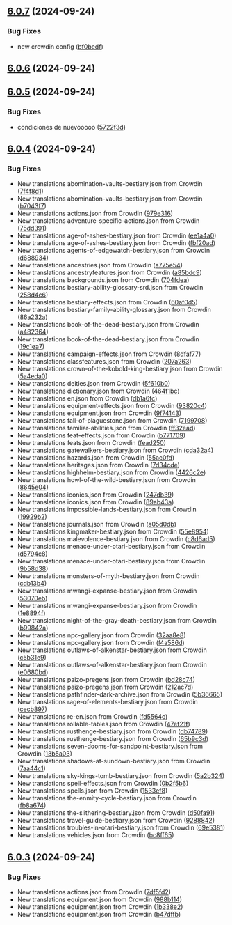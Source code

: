 ## [6.0.7](https://github.com/allnnde/pf2e-esp-translation/compare/v6.0.6...v6.0.7) (2024-09-24)


### Bug Fixes

* new crowdin config ([bf0bedf](https://github.com/allnnde/pf2e-esp-translation/commit/bf0bedf98f5128c5b15d7f2c7bee35d3ea100259))



## [6.0.6](https://github.com/allnnde/pf2e-esp-translation/compare/v6.0.5...v6.0.6) (2024-09-24)



## [6.0.5](https://github.com/allnnde/pf2e-esp-translation/compare/v6.0.4...v6.0.5) (2024-09-24)


### Bug Fixes

* condiciones de nuevooooo ([5722f3d](https://github.com/allnnde/pf2e-esp-translation/commit/5722f3d029cb5ad8a2e0923caad280713d117d3e))



## [6.0.4](https://github.com/allnnde/pf2e-esp-translation/compare/v6.0.3...v6.0.4) (2024-09-24)


### Bug Fixes

* New translations abomination-vaults-bestiary.json from Crowdin ([7f4f8d1](https://github.com/allnnde/pf2e-esp-translation/commit/7f4f8d148195de251e766cf784fb9fd1f9f4f28f))
* New translations abomination-vaults-bestiary.json from Crowdin ([b7043f7](https://github.com/allnnde/pf2e-esp-translation/commit/b7043f7101881661eb6cff98a3e9c20e88803323))
* New translations actions.json from Crowdin ([979e316](https://github.com/allnnde/pf2e-esp-translation/commit/979e3163011375748e50c2eb0ce3df17bfcda095))
* New translations adventure-specific-actions.json from Crowdin ([75dd391](https://github.com/allnnde/pf2e-esp-translation/commit/75dd391fb814bf8530c7644a226298bb8399ecdd))
* New translations age-of-ashes-bestiary.json from Crowdin ([ee1a4a0](https://github.com/allnnde/pf2e-esp-translation/commit/ee1a4a0fdbe255f755b54815d680e1cf6bf6b375))
* New translations age-of-ashes-bestiary.json from Crowdin ([fbf20ad](https://github.com/allnnde/pf2e-esp-translation/commit/fbf20ad293d7351e493fd9f1e4e5c4111e0d8830))
* New translations agents-of-edgewatch-bestiary.json from Crowdin ([d688934](https://github.com/allnnde/pf2e-esp-translation/commit/d688934ec17f0b56ee9f7240b68df97cc092c65b))
* New translations ancestries.json from Crowdin ([a775e54](https://github.com/allnnde/pf2e-esp-translation/commit/a775e549520575c65c697017ed37aff1c6b7e88f))
* New translations ancestryfeatures.json from Crowdin ([a85bdc9](https://github.com/allnnde/pf2e-esp-translation/commit/a85bdc92ad01926acbf6d0715c8ab48fbc5acd93))
* New translations backgrounds.json from Crowdin ([704fdea](https://github.com/allnnde/pf2e-esp-translation/commit/704fdea825be1bb5aa2641c9333f0fc1db8443c9))
* New translations bestiary-ability-glossary-srd.json from Crowdin ([258d4c6](https://github.com/allnnde/pf2e-esp-translation/commit/258d4c6350c9ddbd7860361c98b9eaf7a004dcae))
* New translations bestiary-effects.json from Crowdin ([60af0d5](https://github.com/allnnde/pf2e-esp-translation/commit/60af0d59c52640b6a81ac58e8d5a2fdcb2ebc50e))
* New translations bestiary-family-ability-glossary.json from Crowdin ([86a232a](https://github.com/allnnde/pf2e-esp-translation/commit/86a232a06d8cc50e5d596be1b5866553e08a697f))
* New translations book-of-the-dead-bestiary.json from Crowdin ([a482364](https://github.com/allnnde/pf2e-esp-translation/commit/a482364639894905422be85dbda598987b72075e))
* New translations book-of-the-dead-bestiary.json from Crowdin ([19c1ea7](https://github.com/allnnde/pf2e-esp-translation/commit/19c1ea7dba667536cf18030344c3717fd20a21e0))
* New translations campaign-effects.json from Crowdin ([8dfaf77](https://github.com/allnnde/pf2e-esp-translation/commit/8dfaf777b9a8506f47d2904e41a2cb84a07fac68))
* New translations classfeatures.json from Crowdin ([207a263](https://github.com/allnnde/pf2e-esp-translation/commit/207a263c5471c38f923f44a7472cb63a0c3e1daf))
* New translations crown-of-the-kobold-king-bestiary.json from Crowdin ([5a4eda0](https://github.com/allnnde/pf2e-esp-translation/commit/5a4eda026835afb2603756b88744dc1c2e1239b1))
* New translations deities.json from Crowdin ([5f610b0](https://github.com/allnnde/pf2e-esp-translation/commit/5f610b09f68f1a3fab62f5b96e3802f2ab60ddec))
* New translations dictionary.json from Crowdin ([464f1bc](https://github.com/allnnde/pf2e-esp-translation/commit/464f1bc03cc5ea77d89527fcd2ea4d5a49686c8f))
* New translations en.json from Crowdin ([db1a6fc](https://github.com/allnnde/pf2e-esp-translation/commit/db1a6fc4da98d52df3e7d9092d3139c9758f8a4a))
* New translations equipment-effects.json from Crowdin ([93820c4](https://github.com/allnnde/pf2e-esp-translation/commit/93820c4b50b804a094f2ba2d1f6b2cd39f8c2363))
* New translations equipment.json from Crowdin ([9f74143](https://github.com/allnnde/pf2e-esp-translation/commit/9f7414318f7addf4d01779464062bbf22dea433b))
* New translations fall-of-plaguestone.json from Crowdin ([7199708](https://github.com/allnnde/pf2e-esp-translation/commit/71997086e48e769c61ba4978e62265e8ddbff41a))
* New translations familiar-abilities.json from Crowdin ([ff32ead](https://github.com/allnnde/pf2e-esp-translation/commit/ff32ead3445d16ff041ca5fc8a33a289a01d8292))
* New translations feat-effects.json from Crowdin ([b771709](https://github.com/allnnde/pf2e-esp-translation/commit/b771709867a2235b4c49c9d00674d625af6ea783))
* New translations feats.json from Crowdin ([fead250](https://github.com/allnnde/pf2e-esp-translation/commit/fead250f96493230ff1a60fce68a030d8b0e64e7))
* New translations gatewalkers-bestiary.json from Crowdin ([cda32a4](https://github.com/allnnde/pf2e-esp-translation/commit/cda32a42a59685557c768818e4ebb6f0a6b81156))
* New translations hazards.json from Crowdin ([55ac0fd](https://github.com/allnnde/pf2e-esp-translation/commit/55ac0fda844a89f03ec23dbd305c96c4cff8af79))
* New translations heritages.json from Crowdin ([7d34cde](https://github.com/allnnde/pf2e-esp-translation/commit/7d34cdee1c41b6cf3ed4963009721eb411048085))
* New translations highhelm-bestiary.json from Crowdin ([4426c2e](https://github.com/allnnde/pf2e-esp-translation/commit/4426c2e085237ad54ce9296022418ec71fd6cd18))
* New translations howl-of-the-wild-bestiary.json from Crowdin ([8645e04](https://github.com/allnnde/pf2e-esp-translation/commit/8645e0400b533e03c925e5d99b529c28cb5bef5e))
* New translations iconics.json from Crowdin ([247db39](https://github.com/allnnde/pf2e-esp-translation/commit/247db39a734155a3b1dc5aab25b7c96dbcf85b9d))
* New translations iconics.json from Crowdin ([89ab43a](https://github.com/allnnde/pf2e-esp-translation/commit/89ab43a3218d033082ac426ab1c19a2540b4ae03))
* New translations impossible-lands-bestiary.json from Crowdin ([19929b2](https://github.com/allnnde/pf2e-esp-translation/commit/19929b29d45f5ce2e46becb184a8537a6f1c09c8))
* New translations journals.json from Crowdin ([a05d0db](https://github.com/allnnde/pf2e-esp-translation/commit/a05d0db69525a0fc0e572356080f28a39eff7f0a))
* New translations kingmaker-bestiary.json from Crowdin ([55e8954](https://github.com/allnnde/pf2e-esp-translation/commit/55e8954592ba088c4700fc381b0c4a6c6b0d228a))
* New translations malevolence-bestiary.json from Crowdin ([c8d6ad5](https://github.com/allnnde/pf2e-esp-translation/commit/c8d6ad5540ceee37ffeab26ec54ca39afdddf838))
* New translations menace-under-otari-bestiary.json from Crowdin ([d5794c8](https://github.com/allnnde/pf2e-esp-translation/commit/d5794c838bc1c6f98fecadbb59e7f6f9eab5cdc5))
* New translations menace-under-otari-bestiary.json from Crowdin ([9b58d38](https://github.com/allnnde/pf2e-esp-translation/commit/9b58d38f623664bfea58af7275ec1c34ca8066e6))
* New translations monsters-of-myth-bestiary.json from Crowdin ([cdb13b4](https://github.com/allnnde/pf2e-esp-translation/commit/cdb13b4691805f798da375528460d652ac901cfd))
* New translations mwangi-expanse-bestiary.json from Crowdin ([53070eb](https://github.com/allnnde/pf2e-esp-translation/commit/53070ebb4f78506ca3527fced668a10f5ea648dc))
* New translations mwangi-expanse-bestiary.json from Crowdin ([1e8894f](https://github.com/allnnde/pf2e-esp-translation/commit/1e8894f13512bf125e6fc44c25f9a06044684d2c))
* New translations night-of-the-gray-death-bestiary.json from Crowdin ([b99842a](https://github.com/allnnde/pf2e-esp-translation/commit/b99842a431ce06edf430aeb6dd9b8413efa74981))
* New translations npc-gallery.json from Crowdin ([32aa8e8](https://github.com/allnnde/pf2e-esp-translation/commit/32aa8e86c7c0b5663bebf53fac576eb39cda284a))
* New translations npc-gallery.json from Crowdin ([f4a586d](https://github.com/allnnde/pf2e-esp-translation/commit/f4a586dc0ee96c3d8bc71b11ad8ce861a407cc1e))
* New translations outlaws-of-alkenstar-bestiary.json from Crowdin ([c5b31e9](https://github.com/allnnde/pf2e-esp-translation/commit/c5b31e97c8956f7c77840496885b9694afe41d26))
* New translations outlaws-of-alkenstar-bestiary.json from Crowdin ([e0680bd](https://github.com/allnnde/pf2e-esp-translation/commit/e0680bd55f0278e99dbc2b0b4ab01e086cb4ad34))
* New translations paizo-pregens.json from Crowdin ([bd28c74](https://github.com/allnnde/pf2e-esp-translation/commit/bd28c741cece5bf779de8f674dfad65de8ffc791))
* New translations paizo-pregens.json from Crowdin ([212ac7d](https://github.com/allnnde/pf2e-esp-translation/commit/212ac7da8f92ca28ee8606d7513b2e43583f2aa9))
* New translations pathfinder-dark-archive.json from Crowdin ([5b36665](https://github.com/allnnde/pf2e-esp-translation/commit/5b3666575e9d497c6b7f2e56d45e17b3beff42f5))
* New translations rage-of-elements-bestiary.json from Crowdin ([cecb897](https://github.com/allnnde/pf2e-esp-translation/commit/cecb897fb08185a62bb0b3f2b784c0a2ad02b774))
* New translations re-en.json from Crowdin ([fd5564c](https://github.com/allnnde/pf2e-esp-translation/commit/fd5564c4c97054550d6097692a44c51c2388b997))
* New translations rollable-tables.json from Crowdin ([47ef21f](https://github.com/allnnde/pf2e-esp-translation/commit/47ef21f292bea306e5d246d4db4175d7774735ab))
* New translations rusthenge-bestiary.json from Crowdin ([db74789](https://github.com/allnnde/pf2e-esp-translation/commit/db747894058b2da470608e8d0973431d3541cb46))
* New translations rusthenge-bestiary.json from Crowdin ([65b9c3d](https://github.com/allnnde/pf2e-esp-translation/commit/65b9c3d25dbb8e63e9837444fbb6acac0af8bb2e))
* New translations seven-dooms-for-sandpoint-bestiary.json from Crowdin ([13b5a03](https://github.com/allnnde/pf2e-esp-translation/commit/13b5a03c15ab15ce29ca1f3d77e883465525d6ce))
* New translations shadows-at-sundown-bestiary.json from Crowdin ([7aa44c1](https://github.com/allnnde/pf2e-esp-translation/commit/7aa44c16a18a25493d9ba9e3569fa1e59733ea99))
* New translations sky-kings-tomb-bestiary.json from Crowdin ([5a2b324](https://github.com/allnnde/pf2e-esp-translation/commit/5a2b324734bebfbcd0524d65af051ad45f483773))
* New translations spell-effects.json from Crowdin ([0b2f5b6](https://github.com/allnnde/pf2e-esp-translation/commit/0b2f5b69e318d40dd832ac9394bae04529d423a3))
* New translations spells.json from Crowdin ([1533ef8](https://github.com/allnnde/pf2e-esp-translation/commit/1533ef8e441a5dc41ebf154ea8bb8242ea1b1cb4))
* New translations the-enmity-cycle-bestiary.json from Crowdin ([fb8a674](https://github.com/allnnde/pf2e-esp-translation/commit/fb8a674c76751e49ed0ed90332bcc1442fb82d92))
* New translations the-slithering-bestiary.json from Crowdin ([d50fa91](https://github.com/allnnde/pf2e-esp-translation/commit/d50fa9146d54b0b98c03562c3cb12a07a662335e))
* New translations travel-guide-bestiary.json from Crowdin ([9288842](https://github.com/allnnde/pf2e-esp-translation/commit/9288842e163d0981ae4e1def62f66f0afa7af92b))
* New translations troubles-in-otari-bestiary.json from Crowdin ([69e5381](https://github.com/allnnde/pf2e-esp-translation/commit/69e5381e460dd5c411ff00417e4bc5531d58d21d))
* New translations vehicles.json from Crowdin ([bc8ff65](https://github.com/allnnde/pf2e-esp-translation/commit/bc8ff6580ba02484abe54cf276e79b1eb96572eb))



## [6.0.3](https://github.com/allnnde/pf2e-esp-translation/compare/v6.0.2...v6.0.3) (2024-09-24)


### Bug Fixes

* New translations actions.json from Crowdin ([7df5fd2](https://github.com/allnnde/pf2e-esp-translation/commit/7df5fd2030557dfb97b2eeb6d312abc7b188c64d))
* New translations equipment.json from Crowdin ([988b114](https://github.com/allnnde/pf2e-esp-translation/commit/988b1146adff480195221b7ed84070123b7d306d))
* New translations equipment.json from Crowdin ([1b338e2](https://github.com/allnnde/pf2e-esp-translation/commit/1b338e22e679b20bcf469e70de23f958dc02598d))
* New translations equipment.json from Crowdin ([b47dffb](https://github.com/allnnde/pf2e-esp-translation/commit/b47dffb731aabb0b47e9ac23dba847194746f3de))



